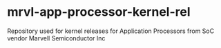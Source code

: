 mrvl-app-processor-kernel-rel
=============================

Repository used for kernel releases for Application Processors from SoC vendor Marvell Semiconductor Inc
